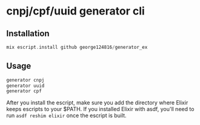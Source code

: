 # cnpj/cpf/uuid generator cli

## Installation

```elixir
mix escript.install github george124816/generator_ex
```

## Usage
```elixir
generator cnpj
generator uuid
generator cpf
```

After you install the escript, make sure you add the directory where Elixir keeps escripts to your $PATH. If you installed Elixir with asdf, you'll need to run `asdf reshim elixir` once the escript is built.
